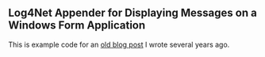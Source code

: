 ## Log4Net Appender for Displaying Messages on a Windows Form Application

This is example code for an [old blog post](http://triagile.blogspot.com/2010/12/log4net-appender-for-displaying.html) I wrote several years ago.